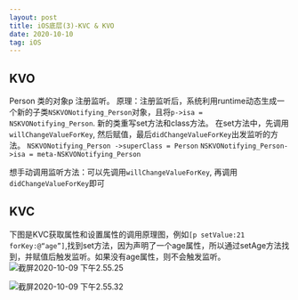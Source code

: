 ```yaml
---
layout: post
title: iOS底层(3)-KVC & KVO
date: 2020-10-10
tag: iOS
---
```



## KVO
Person 类的对象p 注册监听。
原理：注册监听后，系统利用runtime动态生成一个新的子类`NSKVONotifying_Person`对象，且将`p->isa = NSKVONotifying_Person`. 新的类重写set方法和class方法。
在set方法中，先调用`willChangeValueForKey`, 然后赋值，最后`didChangeValueForKey`出发监听的方法。
`NSKVONotifying_Person ->superClass = Person`
`NSKVONotifying_Person->isa = meta-NSKVONotifying_Person`

想手动调用监听方法：可以先调用`willChangeValueForKey`, 再调用`didChangeValueForKey`即可

## KVC
下图是KVC获取属性和设置属性的调用原理图，例如`[p setValue:21 forKey:@“age”]`,找到set方法，因为声明了一个age属性，所以通过setAge方法找到，并赋值后触发监听。如果没有age属性，则不会触发监听。
![截屏2020-10-09 下午2.55.25](http://image.smartjames.cn/mweb/20201010/16023005369387.png)

![截屏2020-10-09 下午2.55.32](http://image.smartjames.cn/mweb/20201010/16023005401951.png)

